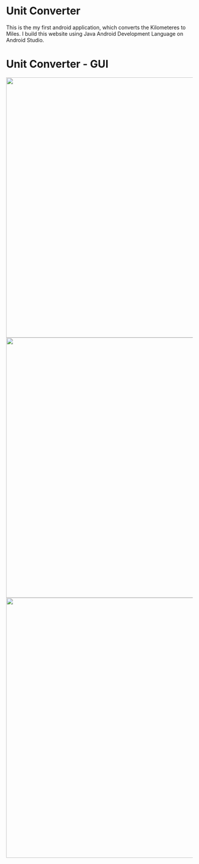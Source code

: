 # Unit Converter
This is the my first android application, which converts the Kilometeres to Miles. I build this website using Java Android Development Language on Android Studio.

# Unit Converter - GUI

<img src="https://user-images.githubusercontent.com/89243145/227646116-11e44b22-947d-4a13-80ec-7856945c10ea.jpg" height="700">
<img src="https://user-images.githubusercontent.com/89243145/227646165-16d03634-4389-48f2-8106-b9647894c238.jpg" height="700">
<img src="https://user-images.githubusercontent.com/89243145/227646278-dcde8e37-766b-4264-bda2-2e3ee92f9108.jpg" height="700">

